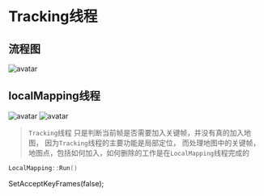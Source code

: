 # Tracking线程
## 流程图
![avatar](https://img-blog.csdn.net/20170718173524799?watermark/2/text/aHR0cDovL2Jsb2cuY3Nkbi5uZXQvY2hpc2h1aWRleXU=/font/5a6L5L2T/fontsize/400/fill/I0JBQkFCMA==/dissolve/70/gravity/SouthEast)
## localMapping线程
![avatar](https://img-blog.csdnimg.cn/20210514104933257.png)
![avatar](https://img-blog.csdn.net/20180816203845438?watermark/2/text/aHR0cHM6Ly9ibG9nLmNzZG4ubmV0L3dlaXhpbl8zODM1ODQzNQ==/font/5a6L5L2T/fontsize/400/fill/I0JBQkFCMA==/dissolve/70)
>  `Tracking`线程 只是判断当前帧是否需要加入关键帧，并没有真的加入地图， 因为`Tracking`线程的主要功能是局部定位， 而处理地图中的关键帧，地图点，包括如何加入，如何删除的工作是在`LocalMapping`线程完成的  

``` C++
LocalMapping::Run()
```
SetAcceptKeyFrames(false);